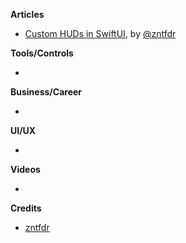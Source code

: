 
**Articles**

* [Custom HUDs in SwiftUI](https://www.fivestars.blog/swiftui/swiftui-hud.html), by [@zntfdr](https://twitter.com/zntfdr)

**Tools/Controls**

* 

**Business/Career**

* 

**UI/UX**

* 

**Videos**

* 

**Credits**

* [zntfdr](https://github.com/zntfdr)
